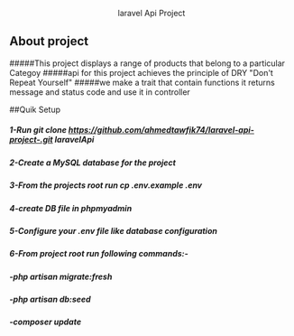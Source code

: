 <p align="center">laravel Api Project</p>
</p>

## About project
#####This project displays a range of products that belong to a particular Categoy 
#####api for this project achieves the principle of DRY "Don't Repeat Yourself"
#####we make a trait that contain functions it returns message and status code and use it in controller 

##Quik Setup
#####    1-Run git clone https://github.com/ahmedtawfik74/laravel-api-project-.git laravelApi 
#####    2-Create a MySQL database for the project
#####    3-From the projects root run cp .env.example .env
#####    4-create DB file in phpmyadmin
#####    5-Configure your .env file like database configuration
#####    6-From project root run following commands:-
#####            -php artisan migrate:fresh
#####            -php artisan db:seed
#####            -composer update
            
